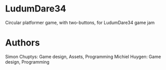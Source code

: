 # LudumDare34

Circular platformer game, with two-buttons, for LudumDare34 game jam

# Authors
Simon Chuptys: Game design, Assets, Programming 
Michiel Huygen: Game design, Programming

